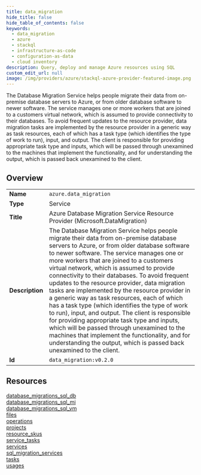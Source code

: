 ```yaml
---
title: data_migration
hide_title: false
hide_table_of_contents: false
keywords:
  - data_migration
  - azure
  - stackql
  - infrastructure-as-code
  - configuration-as-data
  - cloud inventory
description: Query, deploy and manage Azure resources using SQL
custom_edit_url: null
image: /img/providers/azure/stackql-azure-provider-featured-image.png
---
```

The Database Migration Service helps people migrate their data from on-premise database servers to Azure, or from older database software to newer software. The service manages one or more workers that are joined to a customers virtual network, which is assumed to provide connectivity to their databases. To avoid frequent updates to the resource provider, data migration tasks are implemented by the resource provider in a generic way as task resources, each of which has a task type (which identifies the type of work to run), input, and output. The client is responsible for providing appropriate task type and inputs, which will be passed through unexamined to the machines that implement the functionality, and for understanding the output, which is passed back unexamined to the client.  
    

## Overview
<table><tbody>
<tr><td><b>Name</b></td><td><code>azure.data_migration</code></td></tr>
<tr><td><b>Type</b></td><td>Service</td></tr>
<tr><td><b>Title</b></td><td>Azure Database Migration Service Resource Provider (Microsoft.DataMigration)</td></tr>
<tr><td><b>Description</b></td><td>The Database Migration Service helps people migrate their data from on-premise database servers to Azure, or from older database software to newer software. The service manages one or more workers that are joined to a customers virtual network, which is assumed to provide connectivity to their databases. To avoid frequent updates to the resource provider, data migration tasks are implemented by the resource provider in a generic way as task resources, each of which has a task type (which identifies the type of work to run), input, and output. The client is responsible for providing appropriate task type and inputs, which will be passed through unexamined to the machines that implement the functionality, and for understanding the output, which is passed back unexamined to the client.</td></tr>
<tr><td><b>Id</b></td><td><code>data_migration:v0.2.0</code></td></tr>
</tbody></table>

## Resources
<div class="row">
<div class="providerDocColumn">
<a href="/providers/azure/data_migration/database_migrations_sql_db/">database_migrations_sql_db</a><br />
<a href="/providers/azure/data_migration/database_migrations_sql_mi/">database_migrations_sql_mi</a><br />
<a href="/providers/azure/data_migration/database_migrations_sql_vm/">database_migrations_sql_vm</a><br />
<a href="/providers/azure/data_migration/files/">files</a><br />
<a href="/providers/azure/data_migration/operations/">operations</a><br />
<a href="/providers/azure/data_migration/projects/">projects</a><br />
</div>
<div class="providerDocColumn">
<a href="/providers/azure/data_migration/resource_skus/">resource_skus</a><br />
<a href="/providers/azure/data_migration/service_tasks/">service_tasks</a><br />
<a href="/providers/azure/data_migration/services/">services</a><br />
<a href="/providers/azure/data_migration/sql_migration_services/">sql_migration_services</a><br />
<a href="/providers/azure/data_migration/tasks/">tasks</a><br />
<a href="/providers/azure/data_migration/usages/">usages</a><br />
</div>
</div>
